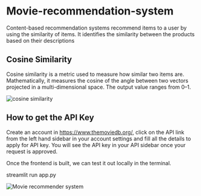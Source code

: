 # Movie-recommendation-system
Content-based recommendation systems recommend items to a user by using the similarity of 
items. It identifies the similarity between the products based on their descriptions
## Cosine Similarity
Cosine similarity is a metric used to measure how similar two items are. Mathematically, it measures 
the cosine of the angle between two vectors projected in a multi-dimensional space. The output 
value ranges from 0–1.

![cosine similarity](https://user-images.githubusercontent.com/93053123/192841435-49d1b7c9-3470-43e4-a60d-d25009509bb5.png)

## How to get the API Key
Create an account in https://www.themoviedb.org/, click on the API link from the left hand sidebar in your account settings and fill all the details to apply for API key. You will see the API key in your API sidebar once your request is approved.


Once the frontend is built, we can test it out locally in the terminal.

streamlit run app.py

![Movie recommender system](https://user-images.githubusercontent.com/93053123/192842054-b689f177-2ee7-4020-b5dd-c847e9b920a8.png)
